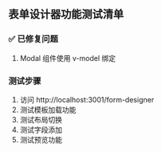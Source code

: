 
## 表单设计器功能测试清单

### ✅ 已修复问题
1. Modal 组件使用 v-model 绑定

### 测试步骤
1. 访问 http://localhost:3001/form-designer
2. 测试模板加载功能
3. 测试布局切换
4. 测试字段添加
5. 测试预览功能

